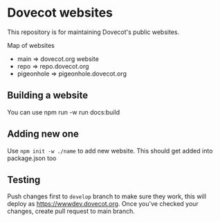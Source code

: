 Dovecot websites
================

This repository is for maintaining Dovecot's public websites.

Map of websites

 - main => dovecot.org website
 - repo => repo.dovecot.org
 - pigeonhole => pigeonhole.dovecot.org

Building a website
------------------

You can use npm run -w <website> run docs:build

Adding new one
--------------

Use `npm init -w ./name` to add new website. This should get added into package.json too

Testing
-------
Push changes first to `develop` branch to make sure they work, this will deploy as https://wwwdev.dovecot.org.
Once you've checked your changes, create pull request to main branch.
